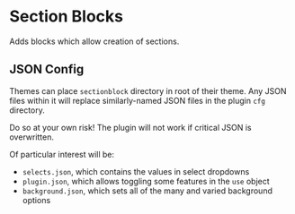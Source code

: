 # Section Blocks
Adds blocks which allow creation of sections.

## JSON Config
Themes can place `sectionblock` directory in root of their theme. Any JSON files within it will 
replace similarly-named JSON files in the plugin `cfg` directory.

Do so at your own risk! The plugin will not work if critical JSON is overwritten.

Of particular interest will be:

* `selects.json`, which contains the values in select dropdowns
* `plugin.json`, which allows toggling some features in the `use` object
* `background.json`, which sets all of the many and varied background options